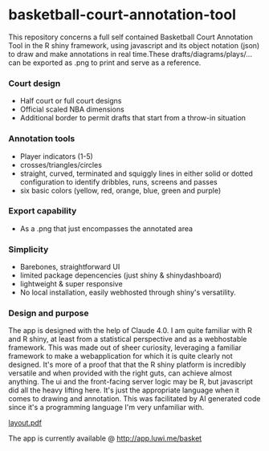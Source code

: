 # basketball-court-annotation-tool

This repository concerns a full self contained Basketball Court Annotation Tool in the R shiny framework, using javascript and its object notation (json) to draw and make annotations in real time.These drafts/diagrams/plays/... can be exported as .png to print and serve as a reference.


### Court design
* Half court or full court designs
* Official scaled NBA dimensions
* Additional border to permit drafts that start from a throw-in situation
  
### Annotation tools
* Player indicators (1-5)
* crosses/triangles/circles
* straight, curved, terminated and squiggly lines in either solid or dotted configuration to identify dribbles, runs, screens and passes
* six basic colors (yellow, red, orange, blue, green and purple)

### Export capability
* As a .png that just encompasses the annotated area

### Simplicity
* Barebones, straightforward UI
* limited package depencencies (just shiny & shinydashboard)
* lightweight & super responsive
* No local installation, easily webhosted through shiny's versatility.

### Design and purpose
The app is designed with the help of Claude 4.0. I am quite familiar with R and R shiny, at least from a statistical perspective and as a webhostable framework. This was made out of sheer curiosity, leveraging a familiar framework to make a webapplication for which it is quite clearly not designed. It's more of a proof that that the R shiny platform is incredibly versatile and when provided with the right guts, can achieve almost anything. The ui and the front-facing server logic may be R, but javascript did all the heavy lifting here. It's just the appropriate language when it comes to drawing and annotation. This was facilitated by AI generated code since it's a programming language I'm very unfamiliar with. 

[layout.pdf](https://github.com/user-attachments/files/21714234/layout.pdf)

The app is currently available @ http://app.luwi.me/basket 
